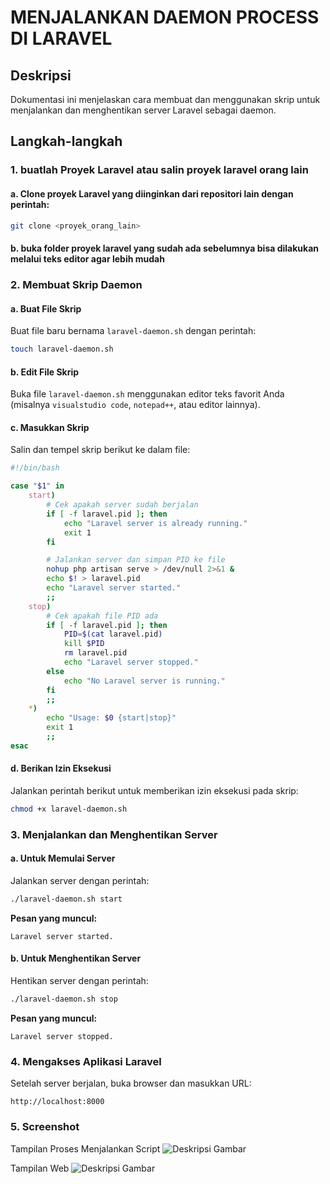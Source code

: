 # MENJALANKAN DAEMON PROCESS DI LARAVEL

## Deskripsi
Dokumentasi ini menjelaskan cara membuat dan menggunakan skrip untuk menjalankan dan menghentikan server Laravel sebagai daemon.

## Langkah-langkah

### 1. buatlah Proyek Laravel atau salin proyek laravel orang lain

#### a. Clone proyek Laravel yang diinginkan dari repositori lain dengan perintah:
```bash
git clone <proyek_orang_lain>
```
#### b. buka folder proyek laravel yang sudah ada sebelumnya bisa dilakukan melalui teks editor agar lebih mudah

### 2. Membuat Skrip Daemon

#### a. Buat File Skrip
Buat file baru bernama `laravel-daemon.sh` dengan perintah:
```bash
touch laravel-daemon.sh
```

#### b. Edit File Skrip
Buka file `laravel-daemon.sh` menggunakan editor teks favorit Anda (misalnya `visualstudio code`, `notepad++`, atau editor lainnya).

#### c. Masukkan Skrip
Salin dan tempel skrip berikut ke dalam file:
```bash
#!/bin/bash

case "$1" in
    start)
        # Cek apakah server sudah berjalan
        if [ -f laravel.pid ]; then
            echo "Laravel server is already running."
            exit 1
        fi

        # Jalankan server dan simpan PID ke file
        nohup php artisan serve > /dev/null 2>&1 &
        echo $! > laravel.pid
        echo "Laravel server started."
        ;;
    stop)
        # Cek apakah file PID ada
        if [ -f laravel.pid ]; then
            PID=$(cat laravel.pid)
            kill $PID
            rm laravel.pid
            echo "Laravel server stopped."
        else
            echo "No Laravel server is running."
        fi
        ;;
    *)
        echo "Usage: $0 {start|stop}"
        exit 1
        ;;
esac
```

#### d. Berikan Izin Eksekusi
Jalankan perintah berikut untuk memberikan izin eksekusi pada skrip:
```bash
chmod +x laravel-daemon.sh
```

### 3. Menjalankan dan Menghentikan Server

#### a. Untuk Memulai Server
Jalankan server dengan perintah:
```bash
./laravel-daemon.sh start
```
**Pesan yang muncul:** 
```
Laravel server started.
```

#### b. Untuk Menghentikan Server
Hentikan server dengan perintah:
```bash
./laravel-daemon.sh stop
```
**Pesan yang muncul:**
```
Laravel server stopped.
```

### 4. Mengakses Aplikasi Laravel
Setelah server berjalan, buka browser dan masukkan URL:
```
http://localhost:8000
```
### 5. Screenshot
Tampilan Proses Menjalankan Script
![Deskripsi Gambar](https://drive.google.com/file/d/1-UBGLEnwb5bMErcI2hS1qcxSnuKnMo_B/view?usp=drivesdk)


Tampilan Web
![Deskripsi Gambar](https://drive.google.com/file/d/1-WNurD9OZf2wbtYvcvwTAWjtu7sxAcOD/view?usp=drivesdk)
